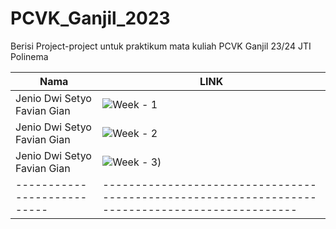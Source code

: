 # PCVK_Ganjil_2023
Berisi Project-project untuk praktikum mata kuliah PCVK Ganjil 23/24 JTI Polinema

|            Nama             |                                                 LINK                                             |
| --------------------------- | ------------------------------------------------------------------------------------------------ |
| Jenio Dwi Setyo Favian Gian | ![Week - 1]((https://github.com/JenioDwiSetyoFavianGian/PCVK_Ganjil_2023/blob/main/Week1.ipynb)) |
| Jenio Dwi Setyo Favian Gian | ![Week - 2]((https://github.com/JenioDwiSetyoFavianGian/PCVK_Ganjil_2023/blob/main/Week2.ipynb)) |
| Jenio Dwi Setyo Favian Gian | ![Week - 3]([https://github.com/JenioDwiSetyoFavianGian/PCVK_Ganjil_2023/blob/main/week3.ipynb)) |
| --------------------------- | ------------------------------------------------------------------------------------------------ |
